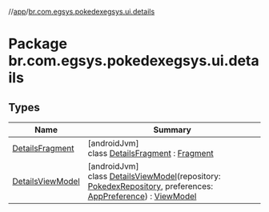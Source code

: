 //[app](../../index.md)/[br.com.egsys.pokedexegsys.ui.details](index.md)

# Package br.com.egsys.pokedexegsys.ui.details

## Types

| Name | Summary |
|---|---|
| [DetailsFragment](-details-fragment/index.md) | [androidJvm]<br>class [DetailsFragment](-details-fragment/index.md) : [Fragment](https://developer.android.com/reference/kotlin/androidx/fragment/app/Fragment.html) |
| [DetailsViewModel](-details-view-model/index.md) | [androidJvm]<br>class [DetailsViewModel](-details-view-model/index.md)(repository: [PokedexRepository](../br.com.egsys.pokedexegsys.data.repositories/-pokedex-repository/index.md), preferences: [AppPreference](../br.com.egsys.pokedexegsys.data.datasource/-app-preference/index.md)) : [ViewModel](https://developer.android.com/reference/kotlin/androidx/lifecycle/ViewModel.html) |
